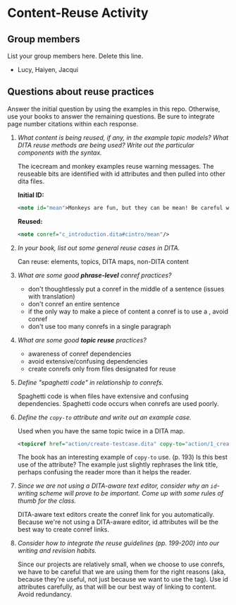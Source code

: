 # Content-Reuse Activity

## Group members

List your group members here. Delete this line.

- Lucy, Haiyen, Jacqui

## Questions about reuse practices

Answer the initial question by using the examples in this repo. Otherwise, use your books to answer the remaining questions. Be sure to integrate page number citations within each response.

1. _What content is being reused, if any, in the example topic models? What DITA reuse methods are being used? Write out the particular components with the syntax._
	
    The icecream and monkey examples reuse warning messages. The reuseable bits are identified with id attributes and then pulled into other dita files.
    
    **Initial ID:**
    ```xml
    <note id="mean">Monkeys are fun, but they can be mean! Be careful when handling monkeys.</note>
    ```
    
    **Reused:**
    ```xml
    <note conref="c_introduction.dita#cintro/mean"/>
    ```
    
2. _In your book, list out some general reuse cases in DITA._
	
    Can reuse: elements, topics, DITA maps, non-DITA content
    
3. _What are some good **phrase-level** conref practices?_
	
	- don't thoughtlessly put a conref in the middle of a sentence (issues with translation)
	- don't conref an entire sentence
	- if the only way to make a piece of content a conref is to use a <ph>, avoid conref
    - don't use too many conrefs in a single paragraph
    
4. _What are some good **topic reuse** practices?_
	- awareness of conref dependencies
	- avoid extensive/confusing dependencies
	- create conrefs only from files designated for reuse
    
5. _Define "spaghetti code" in relationship to conrefs._

	Spaghetti code is when files have extensive and confusing dependencies. Spaghetti code occurs when conrefs are used poorly.
    
6. _Define the <code>copy-to</code> attribute and write out an example case._
	
    Used when you have the same topic twice in a DITA map.
    ```xml
    <topicref href="action/create-testcase.dita" copy-to="action/1_create-testcase.dita"/>
    ```
    
    The book has an interesting example of <code>copy-to</code> use. (p. 193) Is this best use of the attribute? The example just slightly rephrases the link title, perhaps confusing the reader more than it helps the reader.
    
7. _Since we are not using a DITA-aware text editor, consider why an <code>id</code>-writing scheme will prove to be important. Come up with some rules of thumb for the class._
	
    DITA-aware text editors create the conref link for you automatically. Because we're not using a DITA-aware editor, id attributes will be the best way to create conref links.
    
8. _Consider how to integrate the reuse guidelines (pp. 199-200) into our writing and revision habits._
	
    Since our projects are relatively small, when we choose to use conrefs, we have to be careful that we are using them for the right reasons (aka, because they're useful, not just because we want to use the tag). Use id attributes carefully, as that will be our best way of linking to content. Avoid redundancy. 

